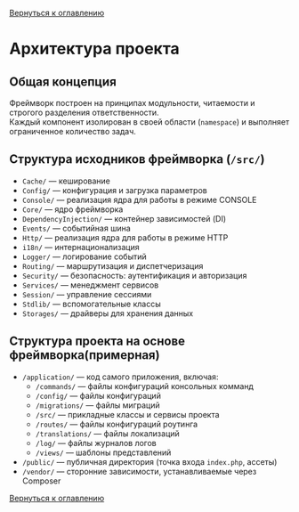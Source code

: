 [Вернуться к оглавлению](./index.md)
# Архитектура проекта

## Общая концепция

Фреймворк построен на принципах модульности, читаемости и строгого разделения ответственности.  
Каждый компонент изолирован в своей области (`namespace`) и выполняет ограниченное количество задач.


## Структура исходников фреймворка (`/src/`)

- `Cache/` — кеширование
- `Config/` — конфигурация и загрузка параметров
- `Console/` — реализация ядра для работы в режиме CONSOLE
- `Core/` — ядро фреймворка
- `DependencyInjection/` — контейнер зависимостей (DI)
- `Events/` — событийная шина
- `Http/` — реализация ядра для работы в режиме HTTP
- `i18n/` — интернационализация
- `Logger/` — логирование событий
- `Routing/` — маршрутизация и диспетчеризация
- `Security/` — безопасность: аутентификация и авторизация
- `Services/` — менеджмент сервисов
- `Session/` — управление сессиями
- `Stdlib/` — вспомогательные классы
- `Storages/` — драйверы для хранения данных


## Структура проекта на основе фреймворка(примерная)

- `/application/` — код самого приложения, включая:
  - `/commands/` — файлы конфигураций консольных комманд
  - `/config/` — файлы конфигураций
  - `/migrations/` — файлы миграций
  - `/src/` — прикладные классы и сервисы проекта
  - `/routes/` — файлы конфигураций роутинга
  - `/translations/` — файлы локализаций
  - `/log/` — файлы журналов логов
  - `/views/` — шаблоны представлений
- `/public/` — публичная директория (точка входа `index.php`, ассеты)
- `/vendor/` — сторонние зависимости, устанавливаемые через Composer

[Вернуться к оглавлению](./index.md)
